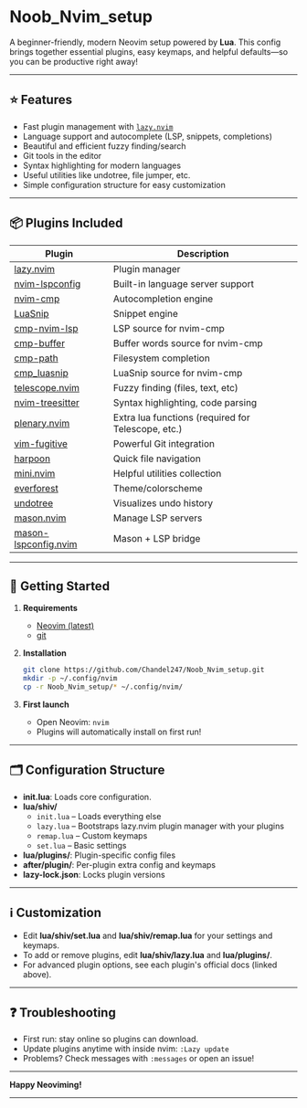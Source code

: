 # Noob_Nvim_setup

A beginner-friendly, modern Neovim setup powered by **Lua**. This config brings together essential plugins, easy keymaps, and helpful defaults—so you can be productive right away!

---

## ⭐ Features

- Fast plugin management with [`lazy.nvim`](https://github.com/folke/lazy.nvim)
- Language support and autocomplete (LSP, snippets, completions)
- Beautiful and efficient fuzzy finding/search
- Git tools in the editor
- Syntax highlighting for modern languages
- Useful utilities like undotree, file jumper, etc.
- Simple configuration structure for easy customization

---

## 📦 Plugins Included

| Plugin | Description |
|--------|-------------|
| [lazy.nvim](https://github.com/folke/lazy.nvim) | Plugin manager |
| [nvim-lspconfig](https://github.com/neovim/nvim-lspconfig) | Built-in language server support |
| [nvim-cmp](https://github.com/hrsh7th/nvim-cmp) | Autocompletion engine |
| [LuaSnip](https://github.com/L3MON4D3/LuaSnip) | Snippet engine |
| [cmp-nvim-lsp](https://github.com/hrsh7th/cmp-nvim-lsp) | LSP source for nvim-cmp |
| [cmp-buffer](https://github.com/hrsh7th/cmp-buffer) | Buffer words source for nvim-cmp |
| [cmp-path](https://github.com/hrsh7th/cmp-path) | Filesystem completion |
| [cmp_luasnip](https://github.com/saadparwaiz1/cmp_luasnip) | LuaSnip source for nvim-cmp |
| [telescope.nvim](https://github.com/nvim-telescope/telescope.nvim) | Fuzzy finding (files, text, etc) |
| [nvim-treesitter](https://github.com/nvim-treesitter/nvim-treesitter) | Syntax highlighting, code parsing |
| [plenary.nvim](https://github.com/nvim-lua/plenary.nvim) | Extra lua functions (required for Telescope, etc.) |
| [vim-fugitive](https://github.com/tpope/vim-fugitive) | Powerful Git integration |
| [harpoon](https://github.com/ThePrimeagen/harpoon) | Quick file navigation |
| [mini.nvim](https://github.com/echasnovski/mini.nvim) | Helpful utilities collection |
| [everforest](https://github.com/sainnhe/everforest) | Theme/colorscheme |
| [undotree](https://github.com/mbbill/undotree) | Visualizes undo history |
| [mason.nvim](https://github.com/williamboman/mason.nvim) | Manage LSP servers |
| [mason-lspconfig.nvim](https://github.com/williamboman/mason-lspconfig.nvim) | Mason + LSP bridge |

---

## 🚀 Getting Started

1. **Requirements**  
   - [Neovim (latest)](https://neovim.io/)
   - [git](https://git-scm.com/)

2. **Installation**
   ```sh
   git clone https://github.com/Chandel247/Noob_Nvim_setup.git
   mkdir -p ~/.config/nvim
   cp -r Noob_Nvim_setup/* ~/.config/nvim/
   ```

3. **First launch**
   - Open Neovim: `nvim`
   - Plugins will automatically install on first run!

---

## 🗂️ Configuration Structure

- **init.lua**: Loads core configuration.
- **lua/shiv/**
  - `init.lua` – Loads everything else
  - `lazy.lua` – Bootstraps lazy.nvim plugin manager with your plugins
  - `remap.lua` – Custom keymaps
  - `set.lua` – Basic settings
- **lua/plugins/**: Plugin-specific config files
- **after/plugin/**: Per-plugin extra config and keymaps  
- **lazy-lock.json**: Locks plugin versions

---

## ℹ️ Customization

- Edit **lua/shiv/set.lua** and **lua/shiv/remap.lua** for your settings and keymaps.
- To add or remove plugins, edit **lua/shiv/lazy.lua** and **lua/plugins/**.
- For advanced plugin options, see each plugin's official docs (linked above).

---

## ❓ Troubleshooting

- First run: stay online so plugins can download.
- Update plugins anytime with inside nvim: `:Lazy update`
- Problems? Check messages with `:messages` or open an issue!

---

**Happy Neoviming!**

---
